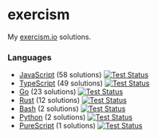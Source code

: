 # exercism

My [exercism.io](https://exercism.io) solutions.

### Languages
- [JavaScript](./javascript) (58 solutions) [![Test Status](https://github.com/ffflorian/exercism/workflows/JavaScript%20tests/badge.svg)](https://github.com/ffflorian/exercism/actions/)
- [TypeScript](./typescript) (49 solutions) [![Test Status](https://github.com/ffflorian/exercism/workflows/TypeScript%20tests/badge.svg)](https://github.com/ffflorian/exercism/actions/)
- [Go](./go) (23 solutions) [![Test Status](https://github.com/ffflorian/exercism/workflows/Go%20tests/badge.svg)](https://github.com/ffflorian/exercism/actions/)
- [Rust](./rust) (12 solutions) [![Test Status](https://github.com/ffflorian/exercism/workflows/Rust%20tests/badge.svg)](https://github.com/ffflorian/exercism/actions/)
- [Bash](./bash) (2 solutions) [![Test Status](https://github.com/ffflorian/exercism/workflows/Bash%20tests/badge.svg)](https://github.com/ffflorian/exercism/actions/)
- [Python](./python) (2 solutions) [![Test Status](https://github.com/ffflorian/exercism/workflows/Python%20tests/badge.svg)](https://github.com/ffflorian/exercism/actions/)
- [PureScript](./purescript) (1 solutions) [![Test Status](https://github.com/ffflorian/exercism/workflows/PureScript%20tests/badge.svg)](https://github.com/ffflorian/exercism/actions/)
